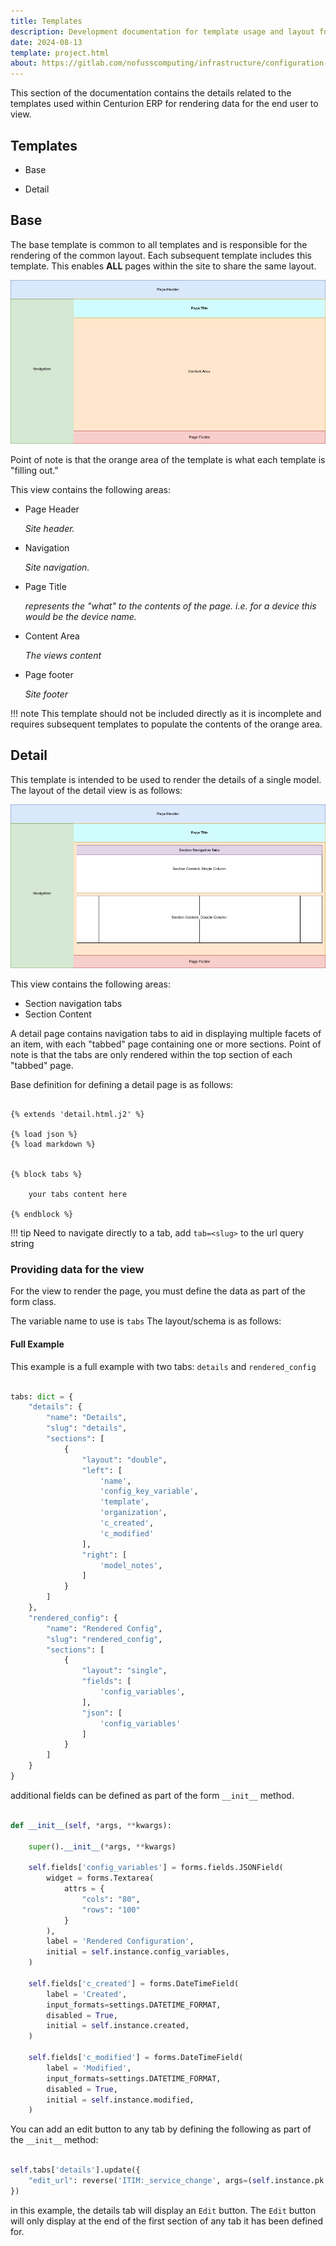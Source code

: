 ```yaml
---
title: Templates
description: Development documentation for template usage and layout for Centurion ERP by No Fuss Computing
date: 2024-08-13
template: project.html
about: https://gitlab.com/nofusscomputing/infrastructure/configuration-management/centurion_erp
---
```


This section of the documentation contains the details related to the templates used within Centurion ERP for rendering data for the end user to view.


## Templates

- Base

- Detail


## Base

The base template is common to all templates and is responsible for the rendering of the common layout. Each subsequent template includes this template. This enables **ALL** pages within the site to share the same layout.

![Base template layout](./media/layout-template-view-base.png)

Point of note is that the orange area of the template is what each template is "filling out."

This view contains the following areas:

- Page Header

    _Site header._

- Navigation

    _Site navigation._

- Page Title

    _represents the "what" to the contents of the page. i.e. for a device this would be the device name._

- Content Area

    _The views content_

- Page footer

    _Site footer_

!!! note
    This template should not be included directly as it is incomplete and requires subsequent templates to populate the contents of the orange area.


## Detail

This template is intended to be used to render the details of a single model. The layout of the detail view is as follows:

![detail layout](./media/layout-template-view-detail.png)

This view contains the following areas:

- Section navigation tabs
- Section Content

A detail page contains navigation tabs to aid in displaying multiple facets of an item, with each "tabbed" page containing one or more sections. Point of note is that the tabs are only rendered within the top section of each "tabbed" page.

Base definition for defining a detail page is as follows:

``` jinja

{% extends 'detail.html.j2' %}

{% load json %}
{% load markdown %}


{% block tabs %}

    your tabs content here

{% endblock %}

```

!!! tip
    Need to navigate directly to a tab, add `tab=<slug>` to the url query string


### Providing data for the view

For the view to render the page, you must define the data as part of the form class.



 The variable name to use is `tabs` The layout/schema is as follows:


#### Full Example

This example is a full example with two tabs: `details` and `rendered_config`

``` python

tabs: dict = {
    "details": {
        "name": "Details",
        "slug": "details",
        "sections": [
            {
                "layout": "double",
                "left": [
                    'name',
                    'config_key_variable',
                    'template',
                    'organization',
                    'c_created',
                    'c_modified'
                ],
                "right": [
                    'model_notes',
                ]
            }
        ]
    },
    "rendered_config": {
        "name": "Rendered Config",
        "slug": "rendered_config",
        "sections": [
            {
                "layout": "single",
                "fields": [
                    'config_variables',
                ],
                "json": [
                    'config_variables'
                ]
            }
        ]
    }
}

```

additional fields can be defined as part of the form `__init__` method.

``` python

def __init__(self, *args, **kwargs):

    super().__init__(*args, **kwargs)

    self.fields['config_variables'] = forms.fields.JSONField(
        widget = forms.Textarea(
            attrs = {
                "cols": "80",
                "rows": "100"
            }
        ),
        label = 'Rendered Configuration',
        initial = self.instance.config_variables,
    )

    self.fields['c_created'] = forms.DateTimeField(
        label = 'Created',
        input_formats=settings.DATETIME_FORMAT,
        disabled = True,
        initial = self.instance.created,
    )

    self.fields['c_modified'] = forms.DateTimeField(
        label = 'Modified',
        input_formats=settings.DATETIME_FORMAT,
        disabled = True,
        initial = self.instance.modified,
    )

```

You can add an edit button to any tab by defining the following as part of the `__init__` method:

``` py

self.tabs['details'].update({
    "edit_url": reverse('ITIM:_service_change', args=(self.instance.pk,))
})

```

in this example, the details tab will display an `Edit` button. The `Edit` button will only display at the end of the first section of any tab it has been defined for.
